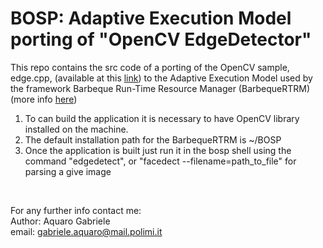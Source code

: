 # BOSP: Adaptive Execution Model porting of "OpenCV EdgeDetector"

This repo contains the src code of a porting of the OpenCV sample,
edge.cpp, (available at this
[link](https://docs.opencv.org/3.4/d6/d56/samples_2cpp_2edge_8cpp-example.html))
to the Adaptive Execution Model used by the framework Barbeque Run-Time
Resource Manager (BarbequeRTRM) (more info
[here](https://bosp.deib.polimi.it/doku.php?id=start))<br/>

1. To can build the application it is necessary to have OpenCV library
installed on the machine.<br/> 
2. The default installation path for the BarbequeRTRM is ~/BOSP<br/>
3. Once the application is built just run it in the bosp shell using the
command "edgedetect", or "facedect --filename=path_to_file" for parsing a give image<br/>
<br/>

For any further info contact me:<br/>
Author: Aquaro Gabriele<br/>
email: gabriele.aquaro@mail.polimi.it

